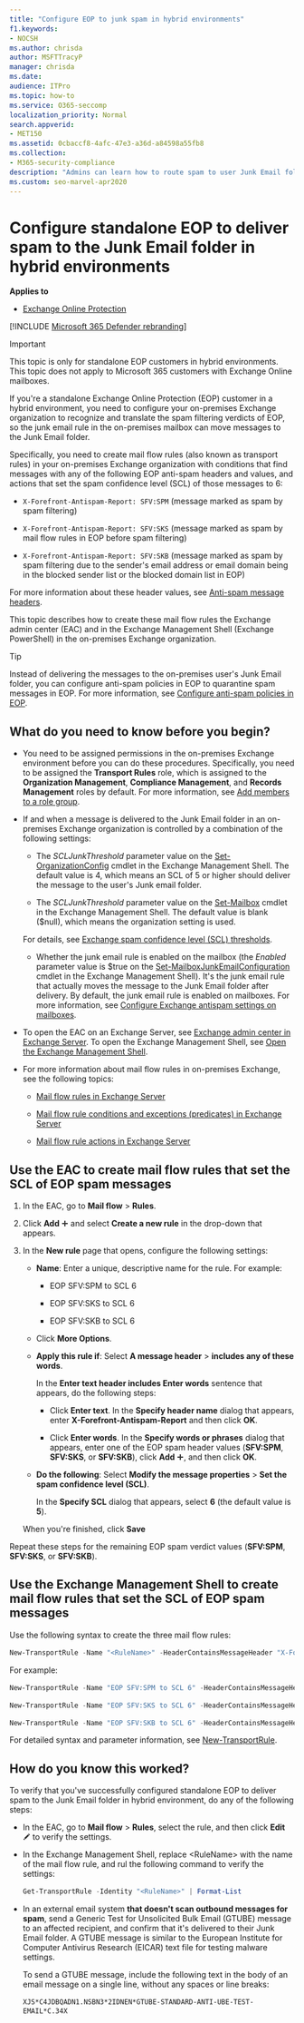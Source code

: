 ```yaml
---
title: "Configure EOP to junk spam in hybrid environments"
f1.keywords:
- NOCSH
ms.author: chrisda
author: MSFTTracyP
manager: chrisda
ms.date:
audience: ITPro
ms.topic: how-to
ms.service: O365-seccomp
localization_priority: Normal
search.appverid:
- MET150
ms.assetid: 0cbaccf8-4afc-47e3-a36d-a84598a55fb8
ms.collection:
- M365-security-compliance
description: "Admins can learn how to route spam to user Junk Email folders in an Exchange Online Protection hybrid environment."
ms.custom: seo-marvel-apr2020
---
```


# Configure standalone EOP to deliver spam to the Junk Email folder in hybrid environments

**Applies to**
- [Exchange Online Protection](https://go.microsoft.com/fwlink/?linkid=2148611)

[!INCLUDE [Microsoft 365 Defender rebranding](../includes/microsoft-defender-for-office.md)]


> [!IMPORTANT]
> This topic is only for standalone EOP customers in hybrid environments. This topic does not apply to Microsoft 365 customers with Exchange Online mailboxes.

If you're a standalone Exchange Online Protection (EOP) customer in a hybrid environment, you need to configure your on-premises Exchange organization to recognize and translate the spam filtering verdicts of EOP, so the junk email rule in the on-premises mailbox can move messages to the Junk Email folder.

Specifically, you need to create mail flow rules (also known as transport rules) in your on-premises Exchange organization with conditions that find messages with any of the following EOP anti-spam headers and values, and actions that set the spam confidence level (SCL) of those messages to 6:

- `X-Forefront-Antispam-Report: SFV:SPM` (message marked as spam by spam filtering)

- `X-Forefront-Antispam-Report: SFV:SKS` (message marked as spam by mail flow rules in EOP before spam filtering)

- `X-Forefront-Antispam-Report: SFV:SKB` (message marked as spam by spam filtering due to the sender's email address or email domain being in the blocked sender list or the blocked domain list in EOP)

For more information about these header values, see [Anti-spam message headers](anti-spam-message-headers.md).

This topic describes how to create these mail flow rules the Exchange admin center (EAC) and in the Exchange Management Shell (Exchange PowerShell) in the on-premises Exchange organization.

> [!TIP]
> Instead of delivering the messages to the on-premises user's Junk Email folder, you can configure anti-spam policies in EOP to quarantine spam messages in EOP. For more information, see [Configure anti-spam policies in EOP](configure-your-spam-filter-policies.md).

## What do you need to know before you begin?

- You need to be assigned permissions in the on-premises Exchange environment before you can do these procedures. Specifically, you need to be assigned the **Transport Rules** role, which is assigned to the **Organization Management**, **Compliance Management**, and **Records Management** roles by default. For more information, see [Add members to a role group](https://docs.microsoft.com/Exchange/permissions/role-group-members#add-members-to-a-role-group).

- If and when a message is delivered to the Junk Email folder in an on-premises Exchange organization is controlled by a combination of the following settings:

  - The _SCLJunkThreshold_ parameter value on the [Set-OrganizationConfig](https://docs.microsoft.com/powershell/module/exchange/set-organizationconfig) cmdlet in the Exchange Management Shell. The default value is 4, which means an SCL of 5 or higher should deliver the message to the user's Junk email folder.

  - The _SCLJunkThreshold_ parameter value on the [Set-Mailbox](https://docs.microsoft.com/powershell/module/exchange/set-mailbox) cmdlet in the Exchange Management Shell. The default value is blank ($null), which means the organization setting is used.

  For details, see [Exchange spam confidence level (SCL) thresholds](https://docs.microsoft.com/Exchange/antispam-and-antimalware/antispam-protection/scl).

  - Whether the junk email rule is enabled on the mailbox (the _Enabled_ parameter value is $true on the [Set-MailboxJunkEmailConfiguration](https://docs.microsoft.com/powershell/module/exchange/set-mailboxjunkemailconfiguration) cmdlet in the Exchange Management Shell). It's the junk email rule that actually moves the message to the Junk Email folder after delivery. By default, the junk email rule is enabled on mailboxes. For more information, see [Configure Exchange antispam settings on mailboxes](https://docs.microsoft.com/Exchange/antispam-and-antimalware/antispam-protection/configure-antispam-settings).

- To open the EAC on an Exchange Server, see [Exchange admin center in Exchange Server](https://docs.microsoft.com/Exchange/architecture/client-access/exchange-admin-center). To open the Exchange Management Shell, see [Open the Exchange Management Shell](https://docs.microsoft.com/powershell/exchange/open-the-exchange-management-shell).

- For more information about mail flow rules in on-premises Exchange, see the following topics:

  - [Mail flow rules in Exchange Server](https://docs.microsoft.com/Exchange/policy-and-compliance/mail-flow-rules/mail-flow-rules)

  - [Mail flow rule conditions and exceptions (predicates) in Exchange Server](https://docs.microsoft.com/Exchange/policy-and-compliance/mail-flow-rules/conditions-and-exceptions)

  - [Mail flow rule actions in Exchange Server](https://docs.microsoft.com/Exchange/policy-and-compliance/mail-flow-rules/actions)

## Use the EAC to create mail flow rules that set the SCL of EOP spam messages

1. In the EAC, go to **Mail flow** \> **Rules**.

2. Click **Add** ![Add icon](../../media/ITPro-EAC-AddIcon.png) and select **Create a new rule** in the drop-down that appears.

3. In the **New rule** page that opens, configure the following settings:

   - **Name**: Enter a unique, descriptive name for the rule. For example:

     - EOP SFV:SPM to SCL 6

     - EOP SFV:SKS to SCL 6

     - EOP SFV:SKB to SCL 6

   - Click **More Options**.

   - **Apply this rule if**: Select **A message header** \> **includes any of these words**.

     In the **Enter text header includes Enter words** sentence that appears, do the following steps:

     - Click **Enter text**. In the **Specify header name** dialog that appears, enter **X-Forefront-Antispam-Report** and then click **OK**.

     - Click  **Enter words**. In the **Specify words or phrases** dialog that appears, enter one of the EOP spam header values (**SFV:SPM**, **SFV:SKS**, or **SFV:SKB**), click **Add** ![Add icon](../../media/ITPro-EAC-AddIcon.png), and then click **OK**.

   - **Do the following**: Select **Modify the message properties** \> **Set the spam confidence level (SCL)**.

     In the **Specify SCL** dialog that appears, select **6** (the default value is **5**).

   When you're finished, click **Save**

Repeat these steps for the remaining EOP spam verdict values (**SFV:SPM**, **SFV:SKS**, or **SFV:SKB**).

## Use the Exchange Management Shell to create mail flow rules that set the SCL of EOP spam messages

Use the following syntax to create the three mail flow rules:

```Powershell
New-TransportRule -Name "<RuleName>" -HeaderContainsMessageHeader "X-Forefront-Antispam-Report" -HeaderContainsWords "<EOPSpamFilteringVerdict>" -SetSCL 6
```

For example:

```Powershell
New-TransportRule -Name "EOP SFV:SPM to SCL 6" -HeaderContainsMessageHeader "X-Forefront-Antispam-Report" -HeaderContainsWords "SFV:SPM" -SetSCL 6
```

```Powershell
New-TransportRule -Name "EOP SFV:SKS to SCL 6" -HeaderContainsMessageHeader "X-Forefront-Antispam-Report" -HeaderContainsWords "SFV:SKS" -SetSCL 6
```

```Powershell
New-TransportRule -Name "EOP SFV:SKB to SCL 6" -HeaderContainsMessageHeader "X-Forefront-Antispam-Report" -HeaderContainsWords "SFV:SKB" -SetSCL 6
```

For detailed syntax and parameter information, see [New-TransportRule](https://docs.microsoft.com/powershell/module/exchange/new-transportrule).

## How do you know this worked?

To verify that you've successfully configured standalone EOP to deliver spam to the Junk Email folder in hybrid environment, do any of the following steps:

- In the EAC, go to **Mail flow** \> **Rules**, select the rule, and then click **Edit** ![Edit icon](../../media/ITPro-EAC-EditIcon.png) to verify the settings.

- In the Exchange Management Shell, replace \<RuleName\> with the name of the mail flow rule, and rul the following command to verify the settings:

  ```powershell
  Get-TransportRule -Identity "<RuleName>" | Format-List
  ```

- In an external email system **that doesn't scan outbound messages for spam**, send a Generic Test for Unsolicited Bulk Email (GTUBE) message to an affected recipient, and confirm that it's delivered to their Junk Email folder. A GTUBE message is similar to the European Institute for Computer Antivirus Research (EICAR) text file for testing malware settings.

  To send a GTUBE message, include the following text in the body of an email message on a single line, without any spaces or line breaks:

  ```text
  XJS*C4JDBQADN1.NSBN3*2IDNEN*GTUBE-STANDARD-ANTI-UBE-TEST-EMAIL*C.34X
  ```
